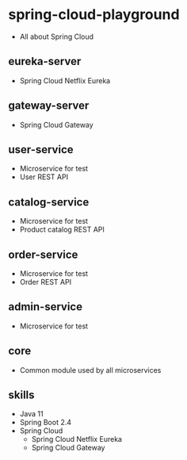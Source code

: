 # spring-cloud-playground
* All about Spring Cloud 

## eureka-server
* Spring Cloud Netflix Eureka

## gateway-server
* Spring Cloud Gateway

## user-service
* Microservice for test
* User REST API

## catalog-service
* Microservice for test
* Product catalog REST API

## order-service
* Microservice for test
* Order REST API

## admin-service
* Microservice for test

## core
* Common module used by all microservices 

## skills
* Java 11
* Spring Boot 2.4
* Spring Cloud
  * Spring Cloud Netflix Eureka
  * Spring Cloud Gateway
